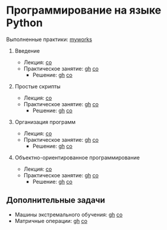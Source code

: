 # Программирование на языке Python

Выполненные практики: [myworks](./myworks)

1. Введение

    * Лекция:
      [co](https://colab.research.google.com/github/true-grue/kispython/blob/main/lect1.ipynb)
    * Практическое занятие:
      [gh](https://github.com/true-grue/kispython/blob/main/pract1.ipynb)
      [co](https://colab.research.google.com/github/true-grue/kispython/blob/main/pract1.ipynb)
        * Решение:
          [gh](myworks/practice/pract1/sol1.ipynb)
          [co](https://colab.research.google.com/github/Gribbirg/python-practice/blob/main/myworks/practice/pract1/sol1.ipynb)

2. Простые скрипты

    * Лекция:
      [co](https://colab.research.google.com/github/true-grue/kispython/blob/main/lect2.ipynb)
    * Практическое занятие:
      [gh](https://github.com/true-grue/kispython/blob/main/pract2.ipynb)
      [co](https://colab.research.google.com/github/true-grue/kispython/blob/main/pract2.ipynb)
        * Решение:
          [gh](myworks/practice/pract2/sol2.ipynb)
          [co](https://colab.research.google.com/github/Gribbirg/python-practice/blob/main/myworks/practice/pract2/sol2.ipynb)

3. Организация программ

    * Лекция:
      [co](https://colab.research.google.com/github/true-grue/kispython/blob/main/lect3.ipynb)
    * Практическое занятие:
      [gh](https://github.com/true-grue/kispython/blob/main/pract3.ipynb)
      [co](https://colab.research.google.com/github/true-grue/kispython/blob/main/pract3.ipynb)
        * Решение:
          [gh](myworks/practice/pract3/sol3.ipynb)
          [co](https://colab.research.google.com/github/Gribbirg/python-practice/blob/main/myworks/practice/pract3/sol3.ipynb)

4. Объектно-ориентированное программирование

    * Лекция:
    [co](https://colab.research.google.com/github/true-grue/kispython/blob/main/lect4.ipynb)
    * Практическое занятие:
    [gh](https://github.com/true-grue/kispython/blob/main/pract4.ipynb)
    [co](https://colab.research.google.com/github/true-grue/kispython/blob/main/pract4.ipynb)
      * Решение:
        [gh](myworks/practice/pract4/sol4.ipynb)
        [co](https://colab.research.google.com/github/Gribbirg/python-practice/blob/main/myworks/practice/pract4/sol4.ipynb)

## Дополнительные задачи

* Машины экстремального обучения:
  [gh](https://github.com/true-grue/kispython/blob/main/contrib/elm.ipynb)
  [co](https://colab.research.google.com/github/true-grue/kispython/blob/main/contrib/elm.ipynb)
* Матричные операции:
  [gh](https://github.com/true-grue/kispython/blob/main/contrib/matrices.ipynb)
  [co](https://colab.research.google.com/github/true-grue/kispython/blob/main/contrib/matrices.ipynb)
